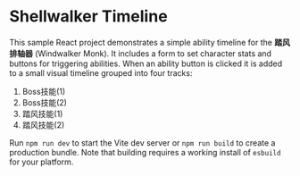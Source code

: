 # Shellwalker Timeline

This sample React project demonstrates a simple ability timeline for the **踏风排轴器**
(Windwalker Monk). It includes a form to set character stats and buttons for
triggering abilities. When an ability button is clicked it is added to a small
visual timeline grouped into four tracks:

1. Boss技能(1)
2. Boss技能(2)
3. 踏风技能(1)
4. 踏风技能(2)

Run `npm run dev` to start the Vite dev server or `npm run build` to create a
production bundle. Note that building requires a working install of `esbuild`
for your platform.
